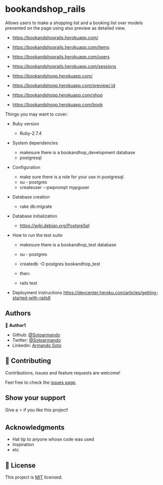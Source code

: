 # bookandshop_rails


Allows users to make a shopping list and a booking list over models presented on the page using also preview as detailed view.

- https://bookandshoprails.herokuapp.com/
- https://bookandshoprails.herokuapp.com/items
- https://bookandshoprails.herokuapp.com/users
- https://bookandshoprails.herokuapp.com/sessions

- https://bookandshopp.herokuapp.com/
- https://bookandshopp.herokuapp.com/preview/:id
- https://bookandshopp.herokuapp.com/shop
- https://bookandshopp.herokuapp.com/book

Things you may want to cover:

* Ruby version 
    - Ruby-2.7.4
    
* System dependencies
    - makesure there is a bookandhop_development database
    - postgresql

* Configuration
    - make sure there is a role for your use in postgresql.
    - su - postgres
    - createuser --pwprompt mypguser
    
* Database creation
    - rake db:migrate
    
* Database initialization
    - https://wiki.debian.org/PostgreSql

* How to run the test suite
    - makesure there is a bookandhop_test database
    - su - postgres
    - createdb -O postgres bookandhop_test
    
    - then:
    - rails test


* Deployment instructions https://devcenter.heroku.com/articles/getting-started-with-rails6


## Authors

👤 **Author1**

- Github: [@Sotoarmando](https://github.com/Sotoarmando)
- Twitter: [@Sotoarmando](https://twitter.com/sotoarmando)
- Linkedin: [Armando Soto](https://linkedin.com/armandosotomelo)


## 🤝 Contributing

Contributions, issues and feature requests are welcome!

Feel free to check the [issues page](issues/).

## Show your support

Give a ⭐️ if you like this project!

## Acknowledgments

- Hat tip to anyone whose code was used
- Inspiration
- etc

## 📝 License

This project is [MIT](lic.url) licensed.
